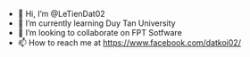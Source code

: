 - 👋 Hi, I’m @LeTienDat02
- 🌱 I’m currently learning Duy Tan University
- 💞️ I’m looking to collaborate on FPT Sotfware
- 📫 How to reach me at https://www.facebook.com/datkoi02/

<!---
LeTienDat02/LeTienDat02 is a ✨ special ✨ repository because its `README.md` (this file) appears on your GitHub profile.
You can click the Preview link to take a look at your changes.
--->
